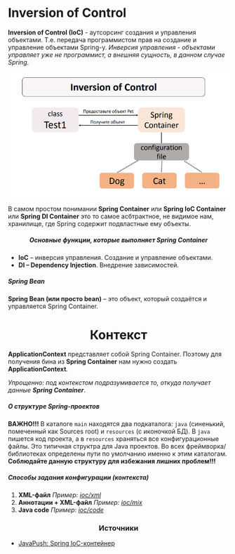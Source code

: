 <h1>
    Inversion of Control
</h1>

**Inversion of Control (IoC)** - аутсорсинг создания и управления объектами. Т.е. передача программистом прав на
создание и управление объектами Spring-у. *Инверсия управления - объектами управляет уже не программист, а внешняя
сущность, в данном случае Spring*.

![IoCDiagram.png](images/IoCDiagram.png)

В самом простом понимании **Spring Container** или **Spring IoC Container** или **Spring DI Container** это то самое
асбтрактное, не видимое нам, хранилище, где Spring содержит подвластные ему объекты.

<h5 align="center">
    Основные функции, которые выполняет Spring Container
</h5>

- **IoC** – инверсия управления. Создание и управление объектами.
- **DI – Dependency Injection**. Внедрение зависимостей.

<h5>
    Spring Bean
</h5>

**Spring Bean (или просто bean)** – это объект, который создаётся и управляется Spring Container.



<h1 align="center">
    Контекст
</h1>

**ApplicationContext** представляет собой Spring Container. Поэтому для получения бина из **Spring Container** нам нужно
создать **ApplicationContext**.

*Упрощенно: под контекстом подразумивается то, откуда получает данные **Spring Container***.

<h5>
    О структуре Spring-проектов
</h5>

**ВАЖНО!!!** В каталоге ```main``` находятся два подкаталога: ```java``` (синенький, помеченный как Sources root)
и ```resources``` (с иконочкой БД). В ```java``` пишется код проекта, а в ```resources``` храняться все конфигурационные
файлы. Это типичная структра для Java проектов. Во всех фреймворка/библиотеках определены пути по умолчанию именно к
этим каталогам. **Соблюдайте данную структуру для избежания лишних проблем!!!**

<h5>
    Способы задания конфигурации (контекста)
</h5>

1. **XML-файл** *Пример: [ioc/xml]()*
2. **Аннотации + XML-файл** *Пример: [ioc/mix]()*
3. **Java code** *Пример: [ioc/code]()*

<h3 align="center">
   Источники
</h3>

- [JavaPush: Spring IoC-контейнер](https://javarush.com/quests/lectures/questspring.level01.lecture01)